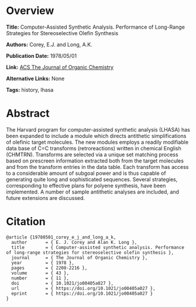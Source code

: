 # Overview
**Title:**
Computer-Assisted Synthetic Analysis. Performance of Long-Range Strategies for Stereoselective Olefin Synthesis

**Authors:**
Corey, E.J. and Long, A.K.

**Publication Date:**
1978/05/01

**Link:**
[ACS The Journal of Organic Chemistry](https://pubs.acs.org/doi/10.1021/jo00405a027)

**Alternative Links:**
None

**Tags:**
history, lhasa


# Abstract
The Harvard program for computer-assisted synthetic analysis (LHASA) has been expanded to include a module which directs antithetic simplifications of olefinic target molecules.
The new modules employs a readily modifiable data base of C=C transforms (retroreactions) written in chemical English (CHMTRN).
Transforms are selected via a unique set matching process based on prescreen information extracted both from the target molecules and from the transform entries in the data table.
Each transform has access to a considerable amount of subgoal power and is thus capable of generating quite long and sophisticated sequences.
Several strategies, corresponding to effective plans for polyene synthesis, have been implemented.
A number of sample antithetic analyses are included, and future extensions are discussed.


# Citation
```
@article {19780501_corey_e_j_and_long_a_k,
  author       = { E. J. Corey and Alan K. Long },
  title        = { Computer-assisted synthetic analysis. Performance of long-range strategies for stereoselective olefin synthesis },
  journal      = { The Journal of Organic Chemistry },
  year         = { 1978 },
  pages        = { 2208-2216 },
  volume       = { 43 },
  number       = { 11 },
  doi          = { 10.1021/jo00405a027 },
  url          = { https://doi.org/10.1021/jo00405a027 },
  eprint       = { https://doi.org/10.1021/jo00405a027 }
}
```
